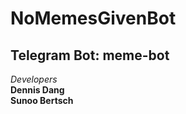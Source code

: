 # NoMemesGivenBot
## Telegram Bot: meme-bot

*Developers* <br />
**Dennis Dang** <br/>
**Sunoo Bertsch**

